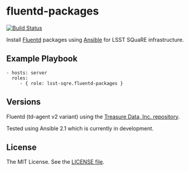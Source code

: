 fluentd-packages
================

[![Build Status](https://travis-ci.org/lsst-sqre/ansible-fluentd-packages.svg?branch=master)](https://travis-ci.org/lsst-sqre/ansible-fluentd-packages)

Install [Fluentd](http://www.fluentd.org/) packages using [Ansible](http://docs.ansible.com/) for LSST SQuaRE infrastructure.

Example Playbook
----------------

    - hosts: server
      roles:
         - { role: lsst-sqre.fluentd-packages }

Versions
--------

Fluentd (td-agent v2 variant) using the [Treasure Data, Inc. repository](http://docs.fluentd.org/v0.12/categories/installation).

Tested using Ansible 2.1 which is currently in development.

License
-------

The MIT License. See the [LICENSE file](https://github.com/lsst-sqre/ansible-fluentd-packages/blob/master/LICENSE).
